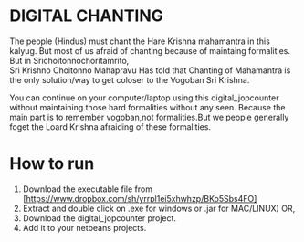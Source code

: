 DIGITAL CHANTING
================
The people (Hindus) must chant the Hare Krishna mahamantra in this kalyug.
But most of us afraid of chanting because of maintaing formalities. But in Srichoitonnochoritamrito,\
Sri Krishno Choitonno Mahapravu Has told that Chanting of Mahamantra is the only solution/way to get coloser to the Vogoban
Sri Krishna.

You can continue on your computer/laptop using this digital_jopcounter without maintaining those hard formalities
without any seen. Because the main part is to remember vogoban,not formalities.But we people generally foget the Loard Krishna
afraiding of these formalities.




How to run
==========
1. Download the executable file from [https://www.dropbox.com/sh/yrrpl1ei5xhwhzp/BKo5Sbs4FO]
2. Extract and double click on .exe for windows or .jar for MAC/LINUX)
OR,
1. Download the digital_jopcounter project.
2. Add it to your netbeans projects.
